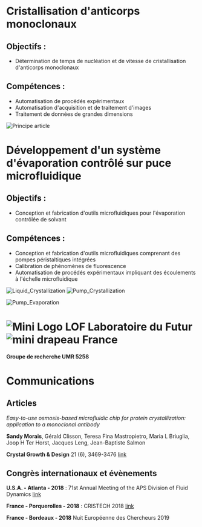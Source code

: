 # Cristallisation d'anticorps monoclonaux

## Objectifs :

- Détermination de temps de nucléation et de vitesse de cristallisation d'anticorps monoclonaux

## Compétences : 

- Automatisation de procédés expérimentaux
- Automatisation d'acquisition et de traitement d'images
- Traitement de données de grandes dimensions

![Principe article](https://user-images.githubusercontent.com/91669852/181012131-a326695c-4282-45c3-8dc4-4737ee2298a5.PNG)

# Développement d'un système d'évaporation contrôlé sur puce microfluidique

## Objectifs :

- Conception et fabrication d'outils microfluidiques pour l'évaporation contrôlée de solvant

## Compétences : 

- Conception et fabrication d'outils microfluidiques comprenant des pompes péristaltiques intégrées
- Calibration de phénomènes de fluorescence
- Automatisation de procédés expérimentaux impliquant des écoulements à l'échelle microfluidique

![Liquid_Crystallization](https://user-images.githubusercontent.com/91669852/181011660-6d002649-010e-44ad-bfd3-e99aaa66c973.gif) ![Pump_Crystallization](https://user-images.githubusercontent.com/91669852/181011686-bd77a409-d930-4801-a362-be839e410202.gif)

![Pump_Evaporation](https://user-images.githubusercontent.com/91669852/181011708-148cc390-2018-4ddc-b92b-a53e888e0483.gif)

#  ![Mini Logo LOF](https://user-images.githubusercontent.com/91669852/193056232-914155bf-12bc-4d2b-ac3f-c52b46abb26c.png) Laboratoire du Futur ![mini drapeau France](https://user-images.githubusercontent.com/91669852/193056484-14271b07-428c-4047-9ea5-45367fa560db.png)

**Groupe de recherche UMR 5258**

# Communications
## Articles

*Easy-to-use osmosis-based microfluidic chip for protein crystallization: application to a monoclonal antibody*

**Sandy Morais**, Gérald Clisson, Teresa Fina Mastropietro, Maria L Briuglia, Joop H Ter Horst, Jacques Leng, Jean-Baptiste Salmon

**Crystal Growth & Design** 21 (6), 3469-3476 [link](https://pubs.acs.org/doi/abs/10.1021/acs.cgd.1c00248)


## Congrès internationaux et évènements

**U.S.A. - Atlanta - 2018** : 71st Annual Meeting of the APS Division of Fluid Dynamics [link](https://meetings.aps.org/Meeting/DFD18/Session/D24.6)

**France - Porquerolles - 2018** : CRISTECH 2018 [link](http://cristech.cnrs.fr/spip.php?rubrique76)

**France - Bordeaux - 2018** Nuit Européenne des Chercheurs 2019
